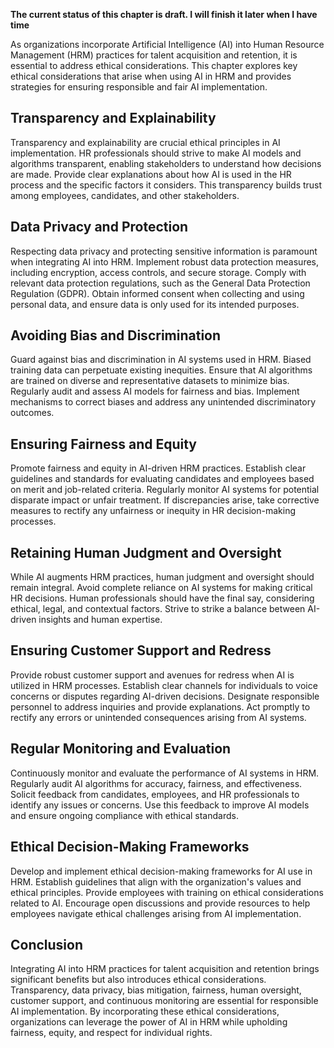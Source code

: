 **The current status of this chapter is draft. I will finish it later when I have time**

As organizations incorporate Artificial Intelligence (AI) into Human Resource Management (HRM) practices for talent acquisition and retention, it is essential to address ethical considerations. This chapter explores key ethical considerations that arise when using AI in HRM and provides strategies for ensuring responsible and fair AI implementation.

Transparency and Explainability
-------------------------------

Transparency and explainability are crucial ethical principles in AI implementation. HR professionals should strive to make AI models and algorithms transparent, enabling stakeholders to understand how decisions are made. Provide clear explanations about how AI is used in the HR process and the specific factors it considers. This transparency builds trust among employees, candidates, and other stakeholders.

Data Privacy and Protection
---------------------------

Respecting data privacy and protecting sensitive information is paramount when integrating AI into HRM. Implement robust data protection measures, including encryption, access controls, and secure storage. Comply with relevant data protection regulations, such as the General Data Protection Regulation (GDPR). Obtain informed consent when collecting and using personal data, and ensure data is only used for its intended purposes.

Avoiding Bias and Discrimination
--------------------------------

Guard against bias and discrimination in AI systems used in HRM. Biased training data can perpetuate existing inequities. Ensure that AI algorithms are trained on diverse and representative datasets to minimize bias. Regularly audit and assess AI models for fairness and bias. Implement mechanisms to correct biases and address any unintended discriminatory outcomes.

Ensuring Fairness and Equity
----------------------------

Promote fairness and equity in AI-driven HRM practices. Establish clear guidelines and standards for evaluating candidates and employees based on merit and job-related criteria. Regularly monitor AI systems for potential disparate impact or unfair treatment. If discrepancies arise, take corrective measures to rectify any unfairness or inequity in HR decision-making processes.

Retaining Human Judgment and Oversight
--------------------------------------

While AI augments HRM practices, human judgment and oversight should remain integral. Avoid complete reliance on AI systems for making critical HR decisions. Human professionals should have the final say, considering ethical, legal, and contextual factors. Strive to strike a balance between AI-driven insights and human expertise.

Ensuring Customer Support and Redress
-------------------------------------

Provide robust customer support and avenues for redress when AI is utilized in HRM processes. Establish clear channels for individuals to voice concerns or disputes regarding AI-driven decisions. Designate responsible personnel to address inquiries and provide explanations. Act promptly to rectify any errors or unintended consequences arising from AI systems.

Regular Monitoring and Evaluation
---------------------------------

Continuously monitor and evaluate the performance of AI systems in HRM. Regularly audit AI algorithms for accuracy, fairness, and effectiveness. Solicit feedback from candidates, employees, and HR professionals to identify any issues or concerns. Use this feedback to improve AI models and ensure ongoing compliance with ethical standards.

Ethical Decision-Making Frameworks
----------------------------------

Develop and implement ethical decision-making frameworks for AI use in HRM. Establish guidelines that align with the organization's values and ethical principles. Provide employees with training on ethical considerations related to AI. Encourage open discussions and provide resources to help employees navigate ethical challenges arising from AI implementation.

Conclusion
----------

Integrating AI into HRM practices for talent acquisition and retention brings significant benefits but also introduces ethical considerations. Transparency, data privacy, bias mitigation, fairness, human oversight, customer support, and continuous monitoring are essential for responsible AI implementation. By incorporating these ethical considerations, organizations can leverage the power of AI in HRM while upholding fairness, equity, and respect for individual rights.
